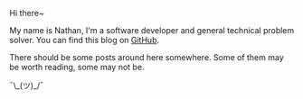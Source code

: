 Hi there~

My name is Nathan, I'm a software developer and general technical problem solver. You can find this blog on [GitHub](https://github.com/nmcginn/blog).

There should be some posts around here somewhere. Some of them may be worth reading, some may not be.

¯\\\_(ツ)\_/¯

